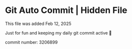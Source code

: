 # Git Auto Commit | Hidden File

This file was added Feb 12, 2025

Just for fun and keeping my daily git commit active 🤪

commit number: 3206899
